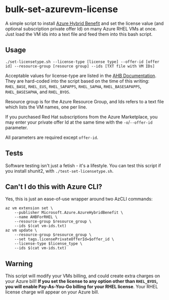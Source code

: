 # bulk-set-azurevm-license
A simple script to install [Azure Hybrid Benefit](https://learn.microsoft.com/en-us/azure/virtual-machines/linux/azure-hybrid-benefit-linux) and set the license value (and optional subscription private offer Id) on many Azure RHEL VMs at once. Just load the VM ids into a text file and feed them into this bash script.

## Usage

`./set-licensetype.sh --license-type [license type] --offer-id [offer id] --resource-group [resource group] --ids [TXT file with VM IDs]`

Acceptable values for license-type are listed in the [AHB Documentation](https://learn.microsoft.com/en-us/azure/virtual-machines/linux/azure-hybrid-benefit-linux). They are hard-coded into the script based on the time of this writing: `RHEL_BASE`, `RHEL_EUS`, `RHEL_SAPAPPS`, `RHEL_SAPHA`, `RHEL_BASESAPAPPS`, `RHEL_BASESAPHA`, and `RHEL_BYOS`.

Resource group is for the Azure Resource Group, and Ids refers to a text file which lists the VM names, one per line.

If you purchased Red Hat subscriptions from the Azure Marketplace, you may enter your private offer Id at the same time with the `-o`/`--offer-id` parameter.

All parameters are required except `offer-id`.

## Tests

Software testing isn't just a fetish - it's a lifestyle. You can test this script if you install shunit2, with `./test-set-licensetype.sh`.

## Can't I do this with Azure CLI?

Yes, this is just an ease-of-use wrapper around two AzCLI commands:

```
az vm extension set \
    --publisher Microsoft.Azure.AzureHybridBenefit \
    --name AHBForRHEL \
    --resource-group $resource_group \
    --ids $(cat vm-ids.txt)
az vm update \
    --resource-group $resource_group \
    --set tags.licensePrivateOfferId=$offer_id \
    --license-type $license_type \
    --ids $(cat vm-ids.txt)
```

## Warning

This script will modify your VMs billing, and could create extra charges on your Azure bill! **If you set the license to any option other than `RHEL_BYOS`, you will enable Pay-As-You-Go billing for your RHEL license**. Your RHEL license charge will appear on your Azure bill.
